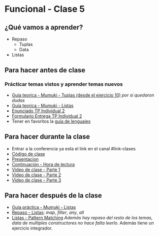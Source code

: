 # Funcional - Clase 5

## ¿Qué vamos a aprender?

* Repaso
  * Tuplas
  * Data
* Listas

## Para hacer antes de clase

### Prácticar temas vistos y aprender temas nuevos

* [Guía teorica - Mumuki - Tuplas (desde el ejercicio 10)](https://mumuki.io/pdep-utn/exercises/9269-programacion-funcional-alternativas-guardas-y-patrones-tuplas) _por si quedaron dudas_
* [Guía teorica - Mumuki - Listas](https://mumuki.io/pdep-utn/lessons/695-programacion-funcional-listas)
* [Enunciado TP Individual 2](https://docs.google.com/document/d/1rHut9mKKa3ABxQGyQ2teRbE6WRuytsGH_Y9wj-bBMb8)
* [Formulario Entrega TP Individual 2](https://forms.gle/sFMiZzBhQufbP6uAA)
* Tener en favoritos la [guía de lenguajes](https://docs.google.com/document/d/1oJ-tyQJoBtJh0kFcsV9wSUpgpopjGtoyhJdPUdjFIJQ)


## Para hacer durante la clase

* Entrar a la conferencia ya esta el link en el canal #link-clases
* [Código de clase](https://github.com/pdep-utn/sabados-tarde/blob/master/seguimiento/2020/funcional/practica/clase-5.hs)
* [Presentacion](https://docs.google.com/presentation/d/1u0gTKbLgFn4CxbjbN-XnpWKKfQgc7vDLo2__rZR7hBY/edit#slide=id.g84f5639649_0_1120)
* [Continuación - Hora de lectura](https://bit.ly/2zmulUY)
* [Video de clase - Parte 1](https://drive.google.com/file/d/1m4JhGrhPqRBypgttD9IBg_8-3XzoGw7t/view)
* [Video de clase - Parte 2](https://drive.google.com/file/d/1dagiKyXnzolh4bFy4yuCyeIzEcHPFnST/view)
* [Video de clase - Parte 3](https://drive.google.com/file/d/1UhIIppEX_P2QkDS9arbCRZZw9FBAwnk-/view)

## Para hacer después de la clase

* [Guía práctica - Mumuki - Listas](https://mumuki.io/pdep-utn/lessons/695-programacion-funcional-listas)
* [Repaso - Listas](https://docs.google.com/document/d/1Rzsp5A46R_WdC-NJ6_SKrUrtZ6LmR5A52BazE9XPLIc/edit#): _map_, _filter_, _any_, _all_
* [Listas - Pattern Matching](https://docs.google.com/document/d/11C2UAbP70dP7sTID-ZxJm_a-5ypKxQUEuZr6GVk5yFI/edit#heading=h.cqu0iio54dpg) _Además hay repaso del resto de los temas, data de multiples constructores no hace falta leerlo_. Además tiene un ejercicio integrador.